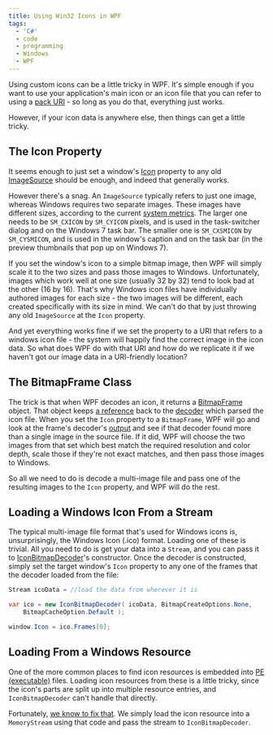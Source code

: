 ```yaml
---
title: Using Win32 Icons in WPF
tags:
  - 'C#'
  - code
  - programming
  - Windows
  - WPF
---
```

Using custom icons can be a little tricky in WPF. It's simple enough if you want to use your application's main icon or an icon file that you can refer to using a [pack URI](http://msdn.microsoft.com/en-us/library/aa970069.aspx) - so long as you do that, everything just works.

However, if your icon data is anywhere else, then things can get a little tricky.

## The Icon Property

It seems enough to just set a window's [Icon](http://msdn.microsoft.com/en-us/library/system.windows.window.icon.aspx) property to any old [ImageSource](http://msdn.microsoft.com/en-us/library/system.windows.media.imagesource.aspx) should be enough, and indeed that generally works.

However there's a snag. An `ImageSource` typically refers to just one image, whereas Windows requires two separate images. These images have different sizes, according to the current [system metrics](http://msdn.microsoft.com/en-us/library/windows/desktop/ms724385(v=vs.85).aspx). The larger one needs to be `SM_CXICON` by `SM_CYICON` pixels, and is used in the task-switcher dialog and on the Windows 7 task bar. The smaller one is `SM_CXSMICON` by `SM_CYSMICON`, and is used in the window's caption and on the task bar (in the preview thumbnails that pop up on Windows 7).

If you set the window's icon to a simple bitmap image, then WPF will simply scale it to the two sizes and pass those images to Windows. Unfortunately, images which work well at one size (usually 32 by 32) tend to look bad at the other (16 by 16). That's why Windows icon files have individually authored images for each size - the two images will be different, each created specifically with its size in mind. We can't do that by just throwing any old `ImageSource` at the `Icon` property.

And yet everything works fine if we set the property to a URI that refers to a windows icon file - the system will happily find the correct image in the icon data. So what does WPF do with that URI and how do we replicate it if we haven't got our image data in a URI-friendly location?

## The BitmapFrame Class

The trick is that when WPF decodes an icon, it returns a [BitmapFrame](http://msdn.microsoft.com/en-us/library/system.windows.media.imaging.bitmapframe.aspx) object. That object keeps [a reference](http://msdn.microsoft.com/en-us/library/system.windows.media.imaging.bitmapframe.decoder.aspx) back to the [decoder](http://msdn.microsoft.com/en-us/library/system.windows.media.imaging.bitmapdecoder.aspx) which parsed the icon file. When you set the `Icon` property to a `BitmapFrame`, WPF will go and look at the frame's decoder's [output](http://msdn.microsoft.com/en-us/library/system.windows.media.imaging.bitmapdecoder.frames.aspx) and see if that decoder found more than a single image in the source file. If it did, WPF will choose the two images from that set which best match the required resolution and color depth, scale those if they're not exact matches, and then pass those images to Windows.

So all we need to do is decode a multi-image file and pass one of the resulting images to the `Icon` property, and WPF will do the rest.

## Loading a Windows Icon From a Stream

The typical multi-image file format that's used for Windows icons is, unsurprisingly, the Windows Icon (.ico) format. Loading one of these is trivial. All you need to do is get your data into a `Stream`, and you can pass it to [IconBitmapDecoder](http://msdn.microsoft.com/en-us/library/system.windows.media.imaging.iconbitmapdecoder.aspx)'s constructor. Once the decoder is constructed, simply set the target window's `Icon` property to any one of the frames that the decoder loaded from the file:

```csharp
Stream icoData = //load the data from wherever it is

var ico = new IconBitmapDecoder( icoData, BitmapCreateOptions.None,
    BitmapCacheOption.Default );

window.Icon = ico.Frames[0];
```

## Loading From a Windows Resource

One of the more common places to find icon resources is embedded into [PE (executable)](http://en.wikipedia.org/wiki/Portable_Executable) files. Loading icon resources from these is a little tricky, since the icon's parts are split up into multiple resource entries, and `IconBitmapDecoder` can't handle that directly.

Fortunately, [we know to fix that](/posts/extracting-icons-from-pe-files). We simply load the icon resource into a `MemoryStream` using that code and pass the stream to `IconBitmapDecoder`.